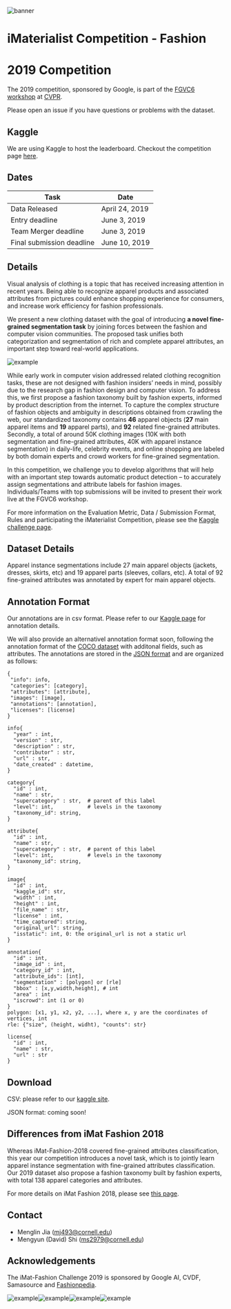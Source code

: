![banner](assets/banner.jpg)

# iMaterialist Competition - Fashion

# 2019 Competition
The 2019 competition, sponsored by Google, is part of the [FGVC6 workshop](https://sites.google.com/view/fgvc6/home) at [CVPR](http://cvpr2019.thecvf.com/). 

Please open an issue if you have questions or problems with the dataset.



## Kaggle
We are using Kaggle to host the leaderboard. Checkout the competition page [here](https://www.kaggle.com/c/imaterialist-fashion-2019-FGVC6).



## Dates
| Task | Date |
|----|---------------|
| Data Released | April 24, 2019 |
|Entry deadline| June 3, 2019 |
|Team Merger deadline | June 3, 2019 |
|Final submission deadline| June 10, 2019 |



## Details

Visual analysis of clothing is a topic that has received increasing attention in recent years. Being able to recognize apparel products and associated attributes from pictures could enhance shopping experience for consumers, and increase work efficiency for fashion professionals.

We present a new clothing dataset with the goal of introducing **a novel fine-grained segmentation task** by joining forces between the fashion and computer vision communities. The proposed task unifies both categorization and segmentation of rich and complete apparel attributes, an important step toward real-world applications. 

![example](assets/example.jpg)

While early work in computer vision addressed related clothing recognition tasks, these are not designed with fashion insiders’ needs in mind, possibly due to the research gap in fashion design and computer vision. To address this, we first propose a fashion taxonomy built by fashion experts, informed by product description from the internet. To capture the complex structure of fashion objects and ambiguity in descriptions obtained from crawling the web, our standardized taxonomy contains **46** apparel objects (**27** main apparel items and **19** apparel parts), and **92** related fine-grained attributes. Secondly, a total of around 50K clothing images (10K with both segmentation and fine-grained attributes, 40K with apparel instance segmentation) in daily-life, celebrity events, and online shopping are labeled by both domain experts and crowd workers for fine-grained segmentation.

In this competition, we challenge you to develop algorithms that will help with an important step towards automatic product detection – to accurately assign segmentations and attribute labels for fashion images. Individuals/Teams with top submissions will be invited to present their work live at the FGVC6 workshop.

For more information on the Evaluation Metric, Data / Submission Format, Rules and participating the iMaterialist Competition, please see the [Kaggle challenge page](https://www.kaggle.com/c/imaterialist-fashion-2019-FGVC6).



## Dataset Details

Apparel instance segmentations include 27 main apparel objects  (jackets, dresses, skirts, etc) and 19 apparel parts (sleeves, collars, etc). A total of 92 fine-grained attributes was annotated by expert for main apparel objects. 



## Annotation Format

Our annotations are in csv format. Please refer to our [Kaggle page](https://www.kaggle.com/c/imaterialist-fashion-2019-FGVC6/overview/evaluation) for annotation details.

We will also provide an alternativel annotation format soon, following the annotation format of the [COCO dataset](http://mscoco.org/dataset/#download) with additonal fields, such as attributes. The annotations are stored in the [JSON format](http://www.json.org/) and are organized as follows: 

```
{
 "info": info,
 "categories": [category],
 "attributes": [attribute],
 "images": [image],
 "annotations": [annotation],
 "licenses": [license]
}

info{
  "year" : int,
  "version" : str,
  "description" : str,
  "contributor" : str,
  "url" : str,
  "date_created" : datetime,
}

category{
  "id" : int,
  "name" : str,
  "supercategory" : str,  # parent of this label
  "level": int,           # levels in the taxonomy
  "taxonomy_id": string,
}

attribute{
  "id" : int,
  "name" : str,
  "supercategory" : str,  # parent of this label
  "level": int,           # levels in the taxonomy
  "taxonomy_id": string,
}

image{
  "id" : int,
  "kaggle_id": str,
  "width" : int,
  "height" : int,
  "file_name" : str,
  "license" : int,
  "time_captured": string,
  "original_url": string,
  "isstatic": int, 0: the original_url is not a static url
}

annotation{
  "id" : int,
  "image_id" : int,
  "category_id" : int,
  "attribute_ids": [int],
  "segmentation" : [polygon] or [rle]
  "bbox" : [x,y,width,height], # int
  "area" : int
  "iscrowd": int (1 or 0)
}
polygon: [x1, y1, x2, y2, ...], where x, y are the coordinates of vertices, int
rle: {"size", (height, widht), "counts": str}

license{
  "id" : int,
  "name" : str,
  "url" : str
}
```



## Download

CSV: please refer to our [kaggle site](<https://www.kaggle.com/c/imaterialist-fashion-2019-FGVC6/data>).

JSON format: coming soon!



## Differences from iMat Fashion 2018

Whereas iMat-Fashion-2018 covered fine-grained attributes classification, this year our competition introduces a novel task, which is to jointly learn apparel instance segmentation with fine-grained attributes classification. Our 2019 dataset also propose a fashion taxonomy built by fashion experts, with total 138 apparel categories and attributes. 

For more details on iMat Fashion 2018, please see [this page](https://www.kaggle.com/c/imaterialist-challenge-fashion-2018).

## Contact

- Menglin Jia (mj493@cornell.edu)
- Mengyun (David) Shi (ms2979@cornell.edu)

## Acknowledgements

The iMat-Fashion Challenge 2019 is sponsored by Google AI, CVDF, Samasource and [Fashionpedia](https://fashionpedia.github.io/home/index.html).

![example](https://s3.amazonaws.com/ifashionist/Kaggle/googleai.jpg)![example](<https://s3.amazonaws.com/ifashionist/Kaggle/cvdf-logo.png>)![example](<https://s3.amazonaws.com/ifashionist/Kaggle/samasource-logo1.jpg>)![example](<https://s3.amazonaws.com/ifashionist/Kaggle/Fashionpedia_logo.jpg>)